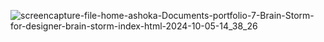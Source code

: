 ![screencapture-file-home-ashoka-Documents-portfolio-7-Brain-Storm-for-designer-brain-storm-index-html-2024-10-05-14_38_26](https://github.com/user-attachments/assets/f49c22b8-6769-4d1a-abd3-c8a69025d4a9)
